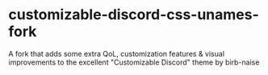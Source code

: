 # customizable-discord-css-unames-fork
A fork that adds some extra QoL, customization features &amp; visual improvements to the excellent "Customizable Discord" theme by birb-naise
